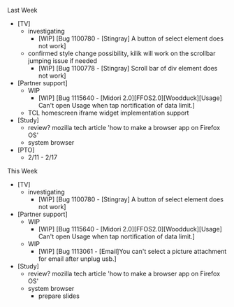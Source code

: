 Last Week

* [TV]
  - investigating
    - [WIP] [Bug 1100780 - [Stingray] A button of select element does not work]
  - confirmed style change possibility, kilik will work on the scrollbar jumping issue if needed
    - [WIP] [Bug 1100778 - [Stingray] Scroll bar of div element does not work]
* [Partner support]
  - WIP
    - [WIP] [Bug 1115640 - [Midori 2.0][FFOS2.0][Woodduck][Usage] Can't open Usage when tap nortification of data limit.]
  - TCL homescreen iframe widget implementation support
* [Study]
  - review? mozilla tech article 'how to make a browser app on Firefox OS'
  - system browser
* [PTO]
  - 2/11 - 2/17

This Week

* [TV]
  - investigating
    - [WIP] [Bug 1100780 - [Stingray] A button of select element does not work]
* [Partner support]
  - WIP
    - [WIP] [Bug 1115640 - [Midori 2.0][FFOS2.0][Woodduck][Usage] Can't open Usage when tap nortification of data limit.]
  - WIP
    - [WIP] [Bug 1113061 - [Email]You can't select a picture attachment for email after unplug usb.]
* [Study]
  - review? mozilla tech article 'how to make a browser app on Firefox OS'
  - system browser
    - prepare slides
